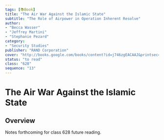 ```yaml
---
tags: [📚Book]
title: "The Air War Against the Islamic State"
subtitle: "The Role of Airpower in Operation Inherent Resolve"
author:
- "Becca Wasser"
- "Jeffrey Martini"
- "Stephanie Pezard"
category:
- "Security Studies"
publisher: "RAND Corporation"
cover: "http://books.google.com/books/content?id=j746zgEACAAJ&printsec=frontcover&img=1&zoom=1&source=gbs_api"
status: "to read"
class: "628"
sequence: "13"
---
```


# The Air War Against the Islamic State

## Overview

Notes forthcoming for class 628 future reading.
